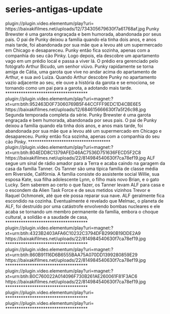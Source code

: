 # series-antigas-update

<item>
<title>[COLOR silver][B] Punky, a Levada da Breca 1° TEMPORADA [/COLOR][/B][COLOR BLUE]  FULL HD  [B][/COLOR][/B]</title>
<link>plugin://plugin.video.elementum/play?uri=</link>
<thumbnail>https://baixakifilmes.net/uploads/12/734305679630f7a61768af.jpg</thumbnail>
<fanart></fanart>
<info>Punky Brewster é uma garota engraçada e bem humorada, abandonada por seus pais. O pai de Punky deixou a família quando ela tinha dois anos, e anos mais tarde, foi abandonada por sua mãe que a levou até um supermercado em Chicago e desapareceu. Punky então fica sozinha, apenas com a companhia do seu cão Pinky. Logo depois, ela descobre um apartamento vago em um prédio local e passa a viver lá. O prédio era gerenciado pelo fotógrafo Arthur Bicudo, um senhor viúvo. Punky rapidamente se torna amiga de Cátia, uma garota que vive no andar acima do apartamento de Arthur, e sua avó Luíza. Quando Arthur descobre Punky no apartamento vazio adjacente ao seu, ele ouve a história da garota e se emociona, se tornando como um pai para a garota, a adotando mais tarde. </info>
</item> 
*************************************

<item>
<title>[COLOR silver][B]  Punky, a Levada da Breca 2° TEMPORADA [/COLOR][/B][COLOR BLUE]  FULL HD  [B][/COLOR][/B]</title>
<link>plugin://plugin.video.elementum/play?uri=magnet:?xt=urn:btih:952463D0F73060769B5F44CCFFF9EDC1D4CBE6E5</link>
<thumbnail>https://baixakifilmes.net/uploads/12/684615666630f7a5f26c98.jpg</thumbnail>
<fanart></fanart>
<info>Segunda temporada completa da série. Punky Brewster é uma garota engraçada e bem humorada, abandonada por seus pais. O pai de Punky deixou a família quando ela tinha dois anos, e anos mais tarde, foi abandonada por sua mãe que a levou até um supermercado em Chicago e desapareceu. Punky então fica sozinha, apenas com a companhia do seu cão Pinky. </info>
</item> 
*************************************

<item>
<title>[COLOR silver][B] ALF, o ETeimoso 1ª ATE 4° Temporada [/COLOR][/B][COLOR BLUE]  FULL HD  [B][/COLOR][/B]</title>
<link>plugin://plugin.video.elementum/play?uri=magnet:?xt=urn:btih:804EDD8C1379AFED46AC7536D751636FECD5F2C8</link>
<thumbnail>https://baixakifilmes.net/uploads/22/814984540630f7ca78ef19.jpg</thumbnail>
<fanart></fanart>
<info>ALF segue um sinal de rádio amador para a Terra e acaba caindo na garagem da casa da família Tanner. Os Tanner são uma típica família de classe média em Riverside, Califórnia. A família consiste do assistente social Willie, sua esposa Kate, sua filha adolescente Lynn, o filho mais novo Brian, e o gato Lucky. Sem saberem ao certo o que fazer, os Tanner levam ALF para casa e o escondem da Alien Task Force e de seus metidos vizinhos Trevor e Raquel Ochmonek, até que ele possa reparar sua nave. ALF geralmente fica escondido na cozinha. Eventualmente é revelado que Melmac, o planeta de ALF, foi destruído por uma catástrofe envolvendo bombas nucleares e ele acaba se tornando um membro permanente da família, embora o choque cultural, a solidão e a saudade de casa,</info>
</item> 
*************************************

<item>
<title>[COLOR silver][B]  ALF, o ETeimoso 2ª Temporada [/COLOR][/B][COLOR BLUE]  FULL HD  [B][/COLOR][/B]</title>
<link>plugin://plugin.video.elementum/play?uri=magnet:?xt=urn:btih:4323B2403AFA6C10232C3794DFB2990B19DDE2A9</link>
<thumbnail>https://baixakifilmes.net/uploads/22/814984540630f7ca78ef19.jpg</thumbnail>
<fanart></fanart>
<info></info>
</item> 
*************************************

<item>
<title>[COLOR silver][B]  ALF, o ETeimoso 3ª Temporada [/COLOR][/B][COLOR BLUE]  FULL HD  [B][/COLOR][/B]</title>
<link>plugin://plugin.video.elementum/play?uri=magnet:?xt=urn:btih:860B91116D6B6555BAA75A070DD1399280859E29</link>
<thumbnail>https://baixakifilmes.net/uploads/22/814984540630f7ca78ef19.jpg</thumbnail>
<fanart></fanart>
<info></info>
</item> 
*************************************

<item>
<title>[COLOR silver][B]  ALF, o ETeimoso 4ª Temporada [/COLOR][/B][COLOR BLUE]  FULL HD  [B][/COLOR][/B]</title>
<link>plugin://plugin.video.elementum/play?uri=magnet:?xt=urn:btih:B0C760022A014096F730B261AE260061F81F3AC6</link>
<thumbnail>https://baixakifilmes.net/uploads/22/814984540630f7ca78ef19.jpg</thumbnail>
<fanart></fanart>
<info></info>
</item> 
*************************************
<item>
<title>[COLOR silver][B]  [/COLOR][/B][COLOR BLUE]  FULL HD  [B][/COLOR][/B]</title>
<link>plugin://plugin.video.elementum/play?uri=</link>
<thumbnail></thumbnail>
<fanart></fanart>
<info></info>
</item> 
*************************************

<item>
<title>[COLOR silver][B]  [/COLOR][/B][COLOR BLUE]  FULL HD  [B][/COLOR][/B]</title>
<link>plugin://plugin.video.elementum/play?uri=</link>
<thumbnail></thumbnail>
<fanart></fanart>
<info></info>
</item> 
*************************************

